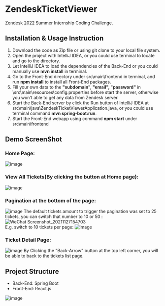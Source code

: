 # ZendeskTicketViewer
Zendesk 2022 Summer Internship Coding Challenge.

## Installation & Usage Instruction
1. Download the code as Zip file or using git clone to your local file system.
2. Open the project with IntelliJ IDEA, or you could use terminal to locate and go to the directory.
3. Let IntelliJ IDEA to load the dependencies of the Back-End or you could manually use **mvn install** in terminal.
4. Go to the Front-End directory under src\main\frontend in terminal, and run **npm install** to install all Front-End packages.
5. Fill your own data to the **"subdomain", "email", "password"** in \src\main\resources\config.properties before start the server, otherwise you won't able to get any data from Zendesk server.
6. Start the Back-End server by click the Run button of IntelliJ IDEA at src\main\java\ZendeskTicketViewerApplication.java, or you could use terminal command **mvn spring-boot:run**.
7. Start the Front-End webapp using command **npm start** under src\main\frontend 

## Demo ScreenShot
### Home Page: 
![image](https://user-images.githubusercontent.com/62904466/143723504-20361c93-50cc-4781-822a-630ac1b2d305.png)
### View All Tickets(By clicking the button at Home page):
![image](https://user-images.githubusercontent.com/62904466/143723537-6c19d091-22cf-43f2-a8c8-a600ee0e6e3e.png)
### Pagination at the bottom of the page: 
![image](https://user-images.githubusercontent.com/62904466/143723593-6c582ab0-d873-404c-8879-c3be6d0a490f.png)
The default tickets amount to trigger the pagination was set to 25 tickets, you can switch that number to 10 or 50 :
![WeChat Screenshot_20211127154703](https://user-images.githubusercontent.com/62904466/143723662-3ed29d3f-6da1-45c5-bd68-f8516324bc78.png)
<br />E.g. switch to 10 tickets per page:
![image](https://user-images.githubusercontent.com/62904466/143723676-a3627623-e838-43d4-a0a8-d826c391b5f8.png)
### Ticket Detail Page:
![image](https://user-images.githubusercontent.com/62904466/143723688-7bbe8180-c357-469a-be58-52ec38ad3558.png)
By Clicking the "Back-Arrow" button at the top left corner, you will be able to back to the tickets list page.



## Project Structure
- Back-End: Spring Boot
- Front-End: React.js

![image](https://user-images.githubusercontent.com/62904466/143723148-7cd46c88-3795-499d-b122-0f4e790b36ab.png)
